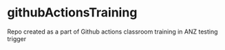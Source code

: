 # githubActionsTraining
Repo created as a part of Github actions classroom training in ANZ
testing trigger
